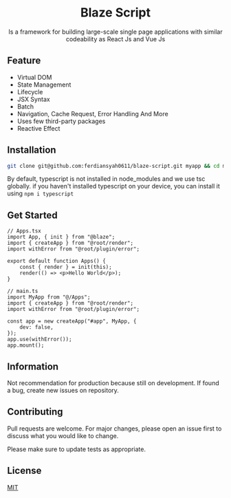 <div align="center">
    <h1>Blaze Script</h1>
    <p>Is a framework for building large-scale single page applications with similar codeability as React Js and Vue Js</p>
</div>

## Feature

-   Virtual DOM
-   State Management
-   Lifecycle
-   JSX Syntax
-   Batch
-   Navigation, Cache Request, Error Handling And More
-   Uses few third-party packages
-   Reactive Effect

## Installation

```bash
git clone git@github.com:ferdiansyah0611/blaze-script.git myapp && cd myapp && npm i
```

By default, typescript is not installed in node_modules and we use tsc globally. if you haven't installed typescript on your device, you can install it using `npm i typescript`

## Get Started

```tsx
// Apps.tsx
import App, { init } from "@blaze";
import { createApp } from "@root/render";
import withError from "@root/plugin/error";

export default function Apps() {
    const { render } = init(this);
    render(() => <p>Hello World</p>);
}
```

```tsx
// main.ts
import MyApp from "@/Apps";
import { createApp } from "@root/render";
import withError from "@root/plugin/error";

const app = new createApp("#app", MyApp, {
    dev: false,
});
app.use(withError());
app.mount();
```

## Information

Not recommendation for production because still on development. If found a bug, create new issues on repository.

## Contributing

Pull requests are welcome. For major changes, please open an issue first to discuss what you would like to change.

Please make sure to update tests as appropriate.

## License

[MIT](https://choosealicense.com/licenses/mit/)
